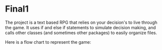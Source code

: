 # Final1

The project is a text based RPG that relies on your decision's to live through the game. It uses if and else if statements to simulate decision making, and calls other classes (and sometimes other packages) to easily organize files.

Here is a flow chart to represent the game:
